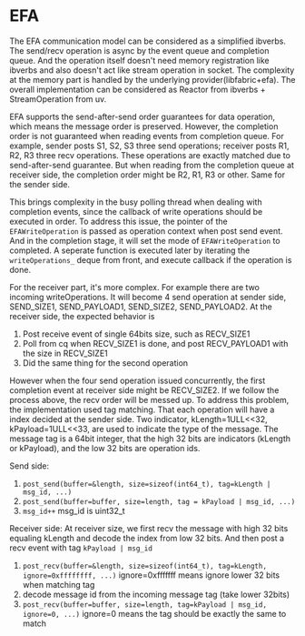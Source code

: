 # EFA

The EFA communication model can be considered as a simplified ibverbs. The send/recv operation is async by the event queue and completion queue. And the operation itself doesn't need memory registration like ibverbs and also doesn't act like stream operation in socket. The complexity at the memory part is handled by the underlying provider(libfabric+efa). The overall implementation can be considered as Reactor from ibverbs + StreamOperation from uv.

EFA supports the send-after-send order guarantees for data operation, which means the message order is preserved. However, the completion order is not guaranteed when reading events from completion queue.
For example, sender posts S1, S2, S3 three send operations; receiver posts R1, R2, R3 three recv operations. These operations are exactly matched due to send-after-send guarantee. But when reading from the completion queue at receiver side, the completion order might be R2, R1, R3 or other. Same for the sender side.

This brings complexity in the busy polling thread when dealing with completion events, since the callback of write operations should be executed in order. To address this issue, the pointer of the `EFAWriteOperation` is passed as operation context when post send event. And in the completion stage, it will set the mode of `EFAWriteOperation` to completed. A seperate function is executed later by iterating the `writeOperations_` deque from front, and execute callback if the operation is done.  

For the receiver part, it's more complex. For example there are two incoming writeOperations. It will become 4 send operation at sender side, SEND_SIZE1, SEND_PAYLOAD1, SEND_SIZE2, SEND_PAYLOAD2. At the receiver side, the expected behavior is 
1. Post receive event of single 64bits size, such as RECV_SIZE1
2. Poll from cq when RECV_SIZE1 is done, and post RECV_PAYLOAD1 with the size in RECV_SIZE1
3. Did the same thing for the second operation

However when the four send operation issued concurrently, the first completion event at receiver side might be RECV_SIZE2. If we follow the process above, the recv order will be messed up. To address this problem, the implementation used tag matching. That each operation will have a index decided at the sender side. Two indicator, kLength=1ULL<<32, kPayload=1ULL<<33, are used to indicate the type of the message. The message tag is a 64bit integer, that the high 32 bits are indicators (kLength or kPayload), and the low 32 bits are operation ids. 

Send side:

1. `post_send(buffer=&length, size=sizeof(int64_t), tag=kLength | msg_id, ...)`
2. `post_send(buffer=buffer, size=length, tag = kPayload | msg_id, ...)`
3. `msg_id++` msg_id is uint32_t

Receiver side:
At receiver size, we first recv the message with high 32 bits equaling kLength and decode the index from low 32 bits. And then post a recv event with tag `kPayload | msg_id`
1. `post_recv(buffer=&length, size=sizeof(int64_t), tag=kLength, ignore=0xffffffff, ...)` ignore=0xfffffff means ignore lower 32 bits when matching tag
2. decode message id from the incoming message tag (take lower 32bits)
3. `post_recv(buffer=buffer, size=length, tag=kPayload | msg_id, ignore=0, ...)` ignore=0 means the tag should be exactly the same to match